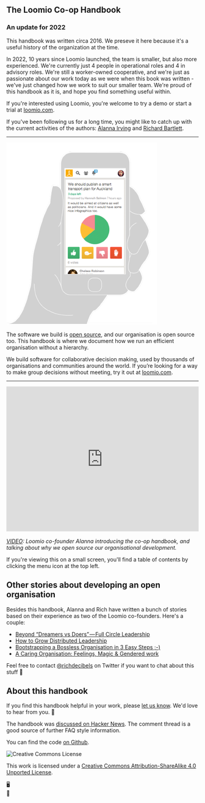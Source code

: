## The Loomio Co-op Handbook

### An update for 2022
This handbook was written circa 2016. We preseve it here because it's a useful history of the organization at the time. 

In 2022, 10 years since Loomio launched, the team is smaller, but also more experienced. We're currently just 4 people in operational roles and 4 in advisory roles. We're still a worker-owned cooperative, and we're just as passionate about our work today as we were when this book was written - we've just changed how we work to suit our smaller team. We're proud of this handbook as it is, and hope you find something useful within.

If you're interested using Loomio, you're welcome to try a demo or start a trial at [loomio.com](https://www.loomio.com).

If you've been following us for a long time, you might like to catch up with the current activities of the authors: [Alanna Irving](https://www.alanna.space) and [Richard Bartlett](http://richdecibels.com/).

---

<img src='loomio-phone.png' class='img-right img-250px'>

The software we build is [open source](http://github.com/loomio/loomio), and our organisation is open source too. This handbook is where we document how we run an efficient organisation without a hierarchy.

We build software for collaborative decision making, used by thousands of organisations and communities around the world. If you’re looking for a way to make group decisions without meeting, try it out at [loomio.com](https://www.loomio.com?utm_campaign=handbook&utm_source=handbook).

---

<iframe width="100%" height="380px" src="https://www.youtube.com/embed/4ABqCgKi4X0" frameborder="0" allowfullscreen></iframe>

*[VIDEO](https://www.youtube.com/embed/4ABqCgKi4X0): Loomio co-founder Alanna introducing the co-op handbook, and talking about why we open source our organisational development.*

<div class="mobile-visible">
  <p>If you're viewing this on a small screen, you'll find a table of contents by clicking the menu icon at the top left. <i class="fa fa-align-justify"></i></p>
</div>

## Other stories about developing an open organisation

Besides this handbook, Alanna and Rich have written a bunch of stories based on their experience as two of the Loomio co-founders. Here's a couple:

* [Beyond “Dreamers vs Doers” — Full Circle Leadership](https://medium.com/enspiral-tales/beyond-dreamers-vs-doers-full-circle-leadership-869557da1248#.4h7ilp3w4)
* [How to Grow Distributed Leadership](https://medium.com/enspiral-tales/how-to-grow-distributed-leadership-7f6b25f0361c)
* [Bootstrapping a Bossless Organisation in 3 Easy Steps ;-)](https://medium.com/enspiral-tales/bootstrapping-a-bossless-organisation-in-3-easy-steps-afc653e8f5e6#.wdnoa4f4x)
* [A Caring Organisation: Feelings, Magic & Gendered work](https://medium.com/enspiral-tales/a-caring-organisation-5319f81c420f#.sqwbtbqwt)

Feel free to contact [@richdecibels](https://twitter.com/richdecibels) on Twitter if you want to chat about this stuff 💅

## About this handbook

If you find this handbook helpful in your work, please [let us know](https://loomio.org/contact). We'd love to hear from you. 🐌

The handbook was [discussed on Hacker News](https://news.ycombinator.com/item?id=12348909). The comment thread is a good source of further FAQ style information.

You can find the code [on Github](https://github.com/loomio/loomio-coop-handbook).

<img src="https://i.creativecommons.org/l/by-sa/3.0/88x31.png" class="img-right" alt="Creative Commons License" />

This work is licensed under a [Creative Commons Attribution-ShareAlike 4.0 Unported License](http://creativecommons.org/licenses/by-sa/4.0/).

<div class="mobile-hidden">🖥</div>
<div class="mobile-visible">📱</div>